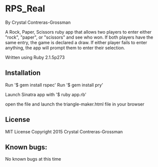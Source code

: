 <h1>RPS_Real</h1>

By Crystal Contreras-Grossman

A Rock, Paper, Scissors ruby app that allows two players to enter either "rock", "paper", or "scissors" and see who won. If both players have the same entry, the game is declared a draw. If either player fails to enter anything, the app will prompt them to enter their selection.

Written using Ruby 2.1.5p273

<h2>Installation</h2>
Run '$ gem install rspec'
Run '$ gem install pry'


Launch Sinatra app with '$ ruby app.rb'

open the file and launch the triangle-maker.html file in your browser

<h2>License</h2>

MIT License Copyright 2015 Crystal Contreras-Grossman

<h2>Known bugs:</h2>
No known bugs at this time
